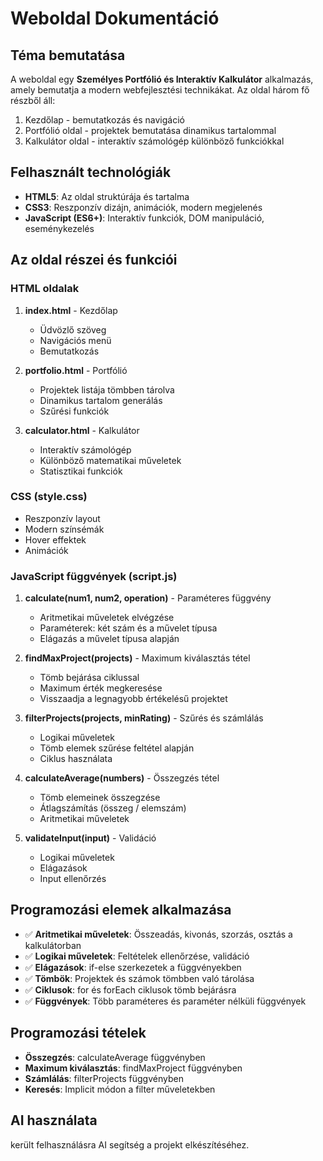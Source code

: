 # Weboldal Dokumentáció

## Téma bemutatása

A weboldal egy **Személyes Portfólió és Interaktív Kalkulátor** alkalmazás, amely bemutatja a modern webfejlesztési technikákat. Az oldal három fő részből áll:
1. Kezdőlap - bemutatkozás és navigáció
2. Portfólió oldal - projektek bemutatása dinamikus tartalommal
3. Kalkulátor oldal - interaktív számológép különböző funkciókkal

## Felhasznált technológiák

- **HTML5**: Az oldal struktúrája és tartalma
- **CSS3**: Reszponzív dizájn, animációk, modern megjelenés
- **JavaScript (ES6+)**: Interaktív funkciók, DOM manipuláció, eseménykezelés

## Az oldal részei és funkciói

### HTML oldalak

1. **index.html** - Kezdőlap
   - Üdvözlő szöveg
   - Navigációs menü
   - Bemutatkozás

2. **portfolio.html** - Portfólió
   - Projektek listája tömbben tárolva
   - Dinamikus tartalom generálás
   - Szűrési funkciók

3. **calculator.html** - Kalkulátor
   - Interaktív számológép
   - Különböző matematikai műveletek
   - Statisztikai funkciók

### CSS (style.css)

- Reszponzív layout
- Modern színsémák
- Hover effektek
- Animációk

### JavaScript függvények (script.js)

1. **calculate(num1, num2, operation)** - Paraméteres függvény
   - Aritmetikai műveletek elvégzése
   - Paraméterek: két szám és a művelet típusa
   - Elágazás a művelet típusa alapján

2. **findMaxProject(projects)** - Maximum kiválasztás tétel
   - Tömb bejárása ciklussal
   - Maximum érték megkeresése
   - Visszaadja a legnagyobb értékelésű projektet

3. **filterProjects(projects, minRating)** - Szűrés és számlálás
   - Logikai műveletek
   - Tömb elemek szűrése feltétel alapján
   - Ciklus használata

4. **calculateAverage(numbers)** - Összegzés tétel
   - Tömb elemeinek összegzése
   - Átlagszámítás (összeg / elemszám)
   - Aritmetikai műveletek

5. **validateInput(input)** - Validáció
   - Logikai műveletek
   - Elágazások
   - Input ellenőrzés

## Programozási elemek alkalmazása

- ✅ **Aritmetikai műveletek**: Összeadás, kivonás, szorzás, osztás a kalkulátorban
- ✅ **Logikai műveletek**: Feltételek ellenőrzése, validáció
- ✅ **Elágazások**: if-else szerkezetek a függvényekben
- ✅ **Tömbök**: Projektek és számok tömbben való tárolása
- ✅ **Ciklusok**: for és forEach ciklusok tömb bejárásra
- ✅ **Függvények**: Több paraméteres és paraméter nélküli függvények

## Programozási tételek

- **Összegzés**: calculateAverage függvényben
- **Maximum kiválasztás**: findMaxProject függvényben
- **Számlálás**: filterProjects függvényben
- **Keresés**: Implicit módon a filter műveletekben

## AI használata
került felhasználásra AI segítség a projekt elkészítéséhez.

